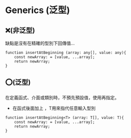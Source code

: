 # Generics (泛型)

## 

## ❌(非泛型)

缺點是沒有在精確的型別下回傳值... 

```tsx
function insertAtBeginning (array: any[], value: any){
	const newArray: = [value, ...array];
	return newArray;
}
```

## ⭕️(泛型)

在定義函式、介面或類別時，不預先預設值，使用再指定。

- 在函式後面加上 <T> ，T用來指代任意輸入型別

```tsx
function insertAtBeginning<T> (array: T[], value: T){
	const newArray: = [value, ...array];
	return newArray;
}
```